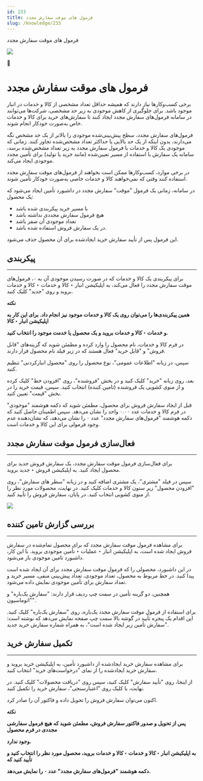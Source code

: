 ```yaml
---
id: 233
title: فرمول های موقت سفارش مجدد
slug: /knowledge/233
---
```



 

فرمول های موقت سفارش مجدد

 

![](https://odoofarsi.com/web/image/2650?access_token=384f7e36-f943-4507-81ef-8e175d9df2ba)

📖

# فرمول های موقت سفارش مجدد

برخی کسب‌وکارها نیاز دارند که همیشه حداقل تعداد مشخصی از کالا و خدمات در انبار موجود باشد. برای جلوگیری از کاهش موجودی به زیر حد مشخصی، شرکت‌ها می‌توانند در سامانه فرمول‌های سفارش مجدد ایجاد کنند تا سفارش‌های خرید برای کالا و خدمات خاص به‌صورت خودکار انجام شوند.

فرمول‌های سفارش مجدد، سطح پیش‌بینی‌شده موجودی را بالاتر از یک حد مشخص نگه می‌دارند، بدون اینکه از یک حد بالایی یا حداکثر تعداد مشخص‌شده تجاوز کنند. زمانی که موجودی یک کالا و خدمات با فرمول سفارش مجدد به زیر تعداد مشخص‌شده برسد، سامانه یک سفارش با استفاده از مسیر تعیین‌شده (مانند خرید یا تولید) برای تأمین مجدد موجودی ایجاد می‌کند.

در برخی موارد، کسب‌وکارها ممکن است بخواهند از فرمول‌های موقت سفارش مجدد استفاده کنند وقتی که نمی‌خواهند کالا و خدمات خاصی به‌صورت خودکار تأمین شوند.

در سامانه، زمانی یک فرمول "موقت" سفارش مجدد در داشبورد تأمین ایجاد می‌شود که یک محصول:

* با مسیر خرید پیکربندی شده باشد
* هیچ فرمول سفارش مجددی نداشته باشد
* تعداد موجودی آن صفر باشد
* در یک سفارش فروش استفاده شده باشد.

این فرمول پس از تأیید سفارش خرید ایجادشده برای آن محصول حذف می‌شود.

## **پیکربندی**

---

برای پیکربندی یک کالا و خدمات که در صورت رسیدن موجودی آن به ۰، فرمول‌های موقت سفارش مجدد را فعال می‌کند، به اپلیکیشن انبار ‣ کالا و خدمات ‣ کالا و خدمات بروید و روی "جدید" کلیک کنید.

**نکته**

**همین پیکربندی‌ها را می‌توان روی یک کالا و خدمات موجود نیز انجام داد. برای این کار به اپلیکیشن انبار ‣ کالا**

**و خدمات ‣ کالا و خدمات بروید و یک محصول یا خدمت موجود را انتخاب کنید.**

در فرم کالا و خدمات، نام محصول را وارد کرده و مطمئن شوید که گزینه‌های "قابل فروش" و "قابل خرید" فعال هستند که در زیر فیلد نام محصول قرار دارند.

سپس، در زبانه "اطلاعات عمومی"، نوع محصول را روی "محصول انبارکردنی" تنظیم کنید.

بعد، روی زبانه "خرید" کلیک کنید و در بخش "فروشنده"، روی "افزودن خط" کلیک کرده و از منوی کشویی یک فروشنده (تامین کننده) انتخاب کنید. سپس، قیمت خرید را در بخش "قیمت" تعیین کنید.

قبل از ایجاد سفارش فروش برای محصول، مطمئن شوید که دکمه هوشمند "موجودی" در فرم کالا و خدمات عدد ۰.۰۰ واحد را نشان می‌دهد. سپس اطمینان حاصل کنید که دکمه هوشمند "فرمول‌های سفارش مجدد" عدد ۰ را نشان می‌دهد، که نشان‌دهنده عدم وجود فرمولی برای این کالا و خدمات است.

## **فعال‌سازی فرمول موقت سفارش مجدد**

---

برای فعال‌سازی فرمول موقت سفارش مجدد، یک سفارش فروش جدید برای محصول ایجاد کنید. به اپلیکیشن فروش ‣ جدید بروید.

سپس در فیلد "مشتری"، یک مشتری اضافه کنید و در زبانه "سطر های سفارش"، روی "افزودن محصول" زیر ستون کالا و خدمات کلیک کنید. در نهایت، محصولات مورد نظر را از منوی کشویی انتخاب کنید. در پایان، سفارش فروش را تأیید کنید.

![](https://odoofarsi.com/web/image/3778-6cc2a5f6/image.png?access_token=270e7cc2-ea00-4231-96a4-afc877ca18a8)

## **بررسی گزارش تامین کننده**

---

برای مشاهده فرمول موقت سفارش مجدد که برای محصول تمام‌شده در سفارش فروش ایجاد شده است، به اپلیکیشن انبار ‣ عملیات ‣ تأمین موجودی بروید. با این کار، داشبورد تامین موجودی باز می‌شود.

در این داشبورد، محصولی را که فرمول موقت سفارش مجدد برای آن ایجاد شده است پیدا کنید. در خط مربوط به محصول، تعداد موجودی، تعداد پیش‌بینی منفی، مسیر خرید و تعداد سفارش برای تأمین موجودی نمایش داده می‌شود.

همچنین، دو گزینه تأمین در سمت چپ ردیف قرار دارند: "سفارش یک‌باره" و "اتوماسیون".

برای استفاده از فرمول موقت سفارش مجدد یک‌باره، روی "سفارش یک‌باره" کلیک کنید. این اقدام یک پنجره تأیید در گوشه بالا سمت چپ صفحه نمایش می‌دهد که نوشته است: "سفارش تأمین زیر ایجاد شده است"، به همراه شماره سفارش خرید جدید.

## **تکمیل سفارش خرید**

---

برای مشاهده سفارش خرید ایجادشده از داشبورد تأمین، به اپلیکیشن خرید بروید و سفارش خرید ایجادشده را از نمای "درخواست‌های خرید" انتخاب کنید.

از اینجا، روی "تأیید سفارش" کلیک کنید، سپس روی "دریافت محصولات" کلیک کنید. در نهایت، با کلیک روی "اعتبارسنجی"، سفارش خرید را تکمیل کنید.

اکنون می‌توان سفارش فروش را تحویل داده و فاکتور آن را صادر کرد.

**نکته**

**پس از تحویل و صدور فاکتور سفارش فروش، مطمئن شوید که هیچ فرمول سفارشی مجددی در فرم محصول**

**وجود ندارد.**

**به اپلیکیشن انبار ‣ کالا و خدمات ‣ کالا و خدمات بروید، محصول مورد نظر را انتخاب کنید و تأیید کنید که**

**دکمه هوشمند "فرمول‌های سفارش مجدد" عدد ۰ را نمایش می‌دهد.**